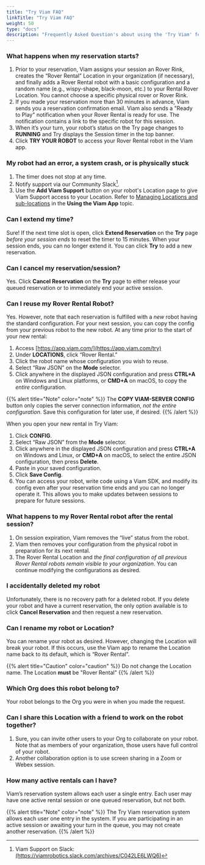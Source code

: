 ```yaml
--- 
title: "Try Viam FAQ"
linkTitle: "Try Viam FAQ"
weight: 50
type: "docs"
description: "Frequently Asked Question's about using the 'Try Viam' feature on the Viam App."
---
```


### What happens when my reservation starts?

1. Prior to your reservation, Viam assigns your session an Rover Rink, creates the “Rover Rental” Location in your organization (if necessary), and finally adds a Rover Rental robot with a basic configuration and a random name (e.g., wispy-shape, black-moon, etc.) to your Rental Rover Location.
You cannot choose a specific physical rover or Rover Rink.
2. If you made your reservation more than 30 minutes in advance, Viam sends you a reservation confirmation email.
   Viam also sends a "Ready to Play" notification when your Rover Rental is ready for use.
The notification contains a link to the specific robot for this session.
1. When it’s your turn, your robot’s status on the Try page changes to **RUNNING** and Try displays the Session timer in the top banner.
2. Click **TRY YOUR ROBOT** to access your Rover Rental robot in the Viam app.

### My robot had an error, a system crash, or is physically stuck

1. The timer does not stop at any time.
2. Notify support via our Community Slack[^cs].
3. Use the **Add Viam Support** button on your robot's Location page to give Viam Support access to your Location. Refer to [Managing Locations and sub-locations](../app-usage/#managing-locations-and-sub-locations) in the **Using the Viam App** topic.

[^cs]: Viam Support on Slack: [(ht<span></span>tps://viamrobotics.slack.com/archives/C042LE6LWQ6)](https://viamrobotics.slack.com/archives/C042LE6LWQ6)

### Can I extend my time?

Sure! If the next time slot is open, click **Extend Reservation** on the **Try** page _before your session ends_ to reset the timer to 15 minutes. When your session ends, you can no longer extend it. You can click **Try** to add a new reservation.

### Can I cancel my reservation/session?

Yes. Click **Cancel Reservation** on the **Try** page to either release your queued reservation or to immediately end your active session.

### Can I reuse my Rover Rental Robot?

Yes. However, note that each reservation is fulfilled with a _new_ robot having the standard configuration.
For your next session, you can copy the config from your previous robot to the new robot.
At any time prior to the start of your new rental:

1. Access [https://app.viam.com/](https://app.viam.com/try)
2. Under **LOCATIONS**, click “Rover Rental.”
3. Click the robot name whose configuration you wish to reuse.
4. Select “Raw JSON” on the **Mode** selector.
5. Click anywhere in the displayed JSON configuration and press **CTRL+A** on Windows and Linux platforms, or **CMD+A** on macOS, to copy the _entire_ configuration.

{{%  alert title="Note" color="note" %}}
The **COPY VIAM-SERVER CONFIG** button only copies the server connection information, _not the entire configuration_.
Save this configuration for later use, if desired.
{{% /alert %}}

When you open your new rental in Try Viam:

1. Click **CONFIG**.
2. Select “Raw JSON” from the **Mode** selector.
3. Click anywhere in the displayed JSON configuration and press **CTRL+A** on Windows and Linux, or **CMD+A** on macOS, to select the entire JSON configuration, then press **Delete**.
4. Paste in your saved configuration.
5. Click **Save Config**.
6. You can access your robot, write code using a Viam SDK, and modify its config even after your reservation time ends and you can no longer operate it.
This allows you to make updates between sessions to prepare for future sessions.

### What happens to my Rover Rental robot after the rental session?

1. On session expiration, Viam removes the “live” status from the robot.
2. Viam then removes your configuration from the physical robot in preparation for its next rental.
3. The Rover Rental Location and _the final configuration of all previous Rover Rental robots remain visible to your organization_.
You can continue modifying the configurations as desired.

### I accidentally deleted my robot

Unfortunately, there is no recovery path for a deleted robot.
If you delete your robot and have a current reservation, the only option available is to click **Cancel Reservation** and then request a new reservation.

### Can I rename my robot or Location?

You can rename your robot as desired.
However, changing the Location will break your robot.
If this occurs, use the Viam app to rename the Location name back to its default, which is “Rover Rental”.

{{% alert title="Caution" color="caution" %}}
Do not change the Location name.
The Location **must** be "Rover Rental"
{{% /alert %}}

### Which Org does this robot belong to?

Your robot belongs to the Org you were in when you made the request.

### Can I share this Location with a friend to work on the robot together?

1. Sure, you can invite other users to your Org to collaborate on your robot.
Note that as members of your organization, those users have full control of your robot.
2. Another collaboration option is to use screen sharing in a Zoom or Webex session.

### How many active rentals can I have?

Viam’s reservation system allows each user a single entry.
Each user may have one active rental session or one queued reservation, but not both.

{{% alert title="Note" color="note" %}}
The Try Viam reservation system allows each user one entry in the system.
If you are participating in an active session or awaiting your turn in the queue, you may not create another reservation.
{{% /alert %}}
